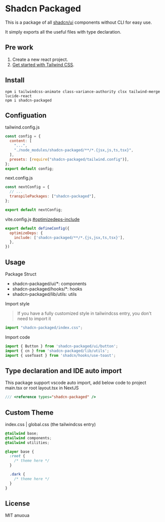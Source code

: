 # Shadcn Packaged

This is a package of all [shadcn/ui](https://ui.shadcn.com/) components without CLI for easy use. 

It simply exports all the useful files with type declaration.

## Pre work

1. Create a new react project.
2. [Get started with Tailwind CSS](https://tailwindcss.com/docs/installation).

## Install

```shell
npm i tailwindcss-animate class-variance-authority clsx tailwind-merge lucide-react
npm i shadcn-packaged
```

## Configuation

tailwind.config.js

```javascript
const config = {
  content: [
    "...",
    "./node_modules/shadcn-packaged/**/*.{jsx,js,ts,tsx}",
  ],
  presets: [require("shadcn-packaged/tailwind.config")],
};
export default config;
```

next.config.js

```javascript
const nextConfig = {
  // ...
  transpilePackages: ["shadcn-packaged"],
};

export default nextConfig;
```

vite.config.js [#optimizedeps-include](https://cn.vitejs.dev/config/dep-optimization-options.html#optimizedeps-include)

```javascript
export default defineConfig({
  optimizeDeps: {
    include: ['shadcn-packaged/**/*.{js,jsx,ts,tsx}'],
  },
})
```

## Usage

Package Struct

- shadcn-packaged/ui/*: components
- shadcn-packaged/hooks/*: hooks
- shadcn-packaged/lib/utils: utils

Import style

> If you have a fully customized style in tailwindcss entry, you don't need to import it

```javascript
import "shadcn-packaged/index.css";
```

Import code

```javascript
import { Button } from 'shadcn-packaged/ui/button';
import { cn } from 'shadcn-packaged/lib/utils';
import { useToast } from 'shadcn/hooks/use-toast';
```

## Type declaration and IDE auto import

This package support vscode auto import, add below code to project main.tsx or root layout.tsx in NextJS

```typescript
/// <reference types="shadcn-packaged" />
```

## Custom Theme

index.css | global.css (the tailwindcss entry)

```css
@tailwind base;
@tailwind components;
@tailwind utilities;

@layer base {
  :root {
    /* theme here */
  }

  .dark {
    /* theme here */
  }
}
```

## License

MIT anuoua
